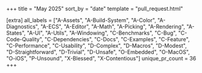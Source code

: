 +++
title = "May 2025"
sort_by = "date"
template = "pull_request.html"

[extra]
all_labels = ["A-Assets", "A-Build-System", "A-Color", "A-Diagnostics", "A-ECS", "A-Editor", "A-Math", "A-Picking", "A-Rendering", "A-States", "A-UI", "A-Utils", "A-Windowing", "C-Benchmarks", "C-Bug", "C-Code-Quality", "C-Dependencies", "C-Docs", "C-Examples", "C-Feature", "C-Performance", "C-Usability", "D-Complex", "D-Macros", "D-Modest", "D-Straightforward", "D-Trivial", "D-Unsafe", "O-Embedded", "O-MacOS", "O-iOS", "P-Unsound", "X-Blessed", "X-Contentious"]
unique_pr_count = 36
+++
